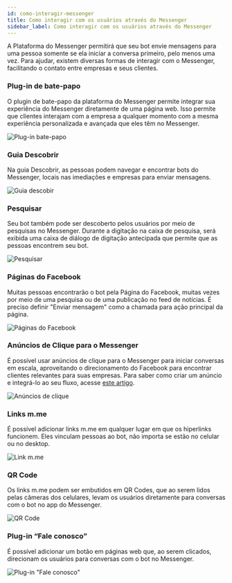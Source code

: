 ```yaml
---
id: como-interagir-messenger
title: Como interagir com os usuários através do Messenger
sidebar_label: Como interagir com os usuários através do Messenger
---
```


A Plataforma do Messenger permitirá que seu bot envie mensagens para uma pessoa somente se ela iniciar a conversa primeiro, pelo menos uma vez. Para ajudar, existem diversas formas de interagir com o Messenger, facilitando o contato entre empresas e seus clientes.

### Plug-in de bate-papo
O plugin de bate-papo da plataforma do Messenger permite integrar sua experiência do Messenger diretamente de uma página web. Isso permite que clientes interajam com a empresa a qualquer momento com a mesma experiência personalizada e avançada que eles têm no Messenger.

![Plug-in bate-papo](/img/channels/messenger/como-interagir-messenger-1.png)<br>

### Guia Descobrir
Na guia Descobrir, as pessoas podem navegar e encontrar bots do Messenger, locais nas imediações e empresas para enviar mensagens.

![Guia descobir](/img/channels/messenger/como-interagir-messenger-2.png)<br>
### Pesquisar
Seu bot também pode ser descoberto pelos usuários por meio de pesquisas no Messenger. Durante a digitação na caixa de pesquisa, será exibida uma caixa de diálogo de digitação antecipada que permite que as pessoas encontrem seu bot.

![Pesquisar](/img/channels/messenger/como-interagir-messenger-3.png)<br>

### Páginas do Facebook
Muitas pessoas encontrarão o bot pela Página do Facebook, muitas vezes por meio de uma pesquisa ou de uma publicação no feed de notícias. É preciso definir "Enviar mensagem" como a chamada para ação principal da página.

![Páginas do Facebook](/img/channels/messenger/como-interagir-messenger-4.png)<br>

### Anúncios de Clique para o Messenger
É possível usar anúncios de clique para o Messenger para iniciar conversas em escala, aproveitando o direcionamento do Facebook para encontrar clientes relevantes para suas empresas. Para saber como criar um anúncio e integrá-lo ao seu fluxo, acesse [este artigo](/docs/growth/criando-uma-campanha-de-anuncio-facebook-ads-para-o-seu-bot).

![Anúncios de clique](/img/channels/messenger/como-interagir-messenger-5.png)<br>

### Links m.me
É possível adicionar links m.me em qualquer lugar em que os hiperlinks funcionem. Eles vinculam pessoas ao bot, não importa se estão no celular ou no desktop.

![Link m.me](/img/channels/messenger/como-interagir-messenger-6.png)<br>

### QR Code
Os links m.me podem ser embutidos em QR Codes, que ao serem lidos pelas câmeras dos celulares, levam os usuários diretamente para conversas com o bot no app do Messenger.

![QR Code](/img/channels/messenger/como-interagir-messenger-7.png)<br>

### Plug-in “Fale conosco”
É possível adicionar um botão em páginas web que, ao serem clicados, direcionam os usuários para conversas com o bot no Messenger.

![Plug-in "Fale conosco"](/img/channels/messenger/como-interagir-messenger-8.png)<br>